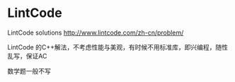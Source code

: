 # LintCode

LintCode solutions http://www.lintcode.com/zh-cn/problem/

LintCode 的C++解法，不考虑性能与美观，有时候不用标准库，即兴编程，随性乱写，保证AC

数学题一般不写
